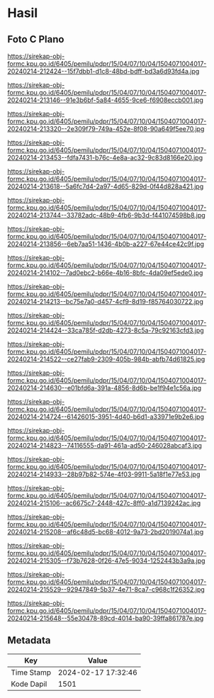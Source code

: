 # Hasil

## Foto C Plano

https://sirekap-obj-formc.kpu.go.id/6405/pemilu/pdpr/15/04/07/10/04/1504071004017-20240214-212424--15f7dbb1-d1c8-48bd-bdff-bd3a6d93fd4a.jpg

https://sirekap-obj-formc.kpu.go.id/6405/pemilu/pdpr/15/04/07/10/04/1504071004017-20240214-213146--91e3b6bf-5a84-4655-9ce6-f6908eccb001.jpg

https://sirekap-obj-formc.kpu.go.id/6405/pemilu/pdpr/15/04/07/10/04/1504071004017-20240214-213320--2e309f79-749a-452e-8f08-90a649f5ee70.jpg

https://sirekap-obj-formc.kpu.go.id/6405/pemilu/pdpr/15/04/07/10/04/1504071004017-20240214-213453--fdfa7431-b76c-4e8a-ac32-9c83d8166e20.jpg

https://sirekap-obj-formc.kpu.go.id/6405/pemilu/pdpr/15/04/07/10/04/1504071004017-20240214-213618--5a6fc7d4-2a97-4d65-829d-0f44d828a421.jpg

https://sirekap-obj-formc.kpu.go.id/6405/pemilu/pdpr/15/04/07/10/04/1504071004017-20240214-213744--33782adc-48b9-4fb6-9b3d-f441074598b8.jpg

https://sirekap-obj-formc.kpu.go.id/6405/pemilu/pdpr/15/04/07/10/04/1504071004017-20240214-213856--6eb7aa51-1436-4b0b-a227-67e44ce42c9f.jpg

https://sirekap-obj-formc.kpu.go.id/6405/pemilu/pdpr/15/04/07/10/04/1504071004017-20240214-214102--7ad0ebc2-b66e-4b16-8bfc-4da09ef5ede0.jpg

https://sirekap-obj-formc.kpu.go.id/6405/pemilu/pdpr/15/04/07/10/04/1504071004017-20240214-214213--bc75e7a0-d457-4cf9-8d19-f85764030722.jpg

https://sirekap-obj-formc.kpu.go.id/6405/pemilu/pdpr/15/04/07/10/04/1504071004017-20240214-214424--33ca785f-d2db-4273-8c5a-79c92163cfd3.jpg

https://sirekap-obj-formc.kpu.go.id/6405/pemilu/pdpr/15/04/07/10/04/1504071004017-20240214-214522--ce27fab9-2309-405b-984b-abfb74d61825.jpg

https://sirekap-obj-formc.kpu.go.id/6405/pemilu/pdpr/15/04/07/10/04/1504071004017-20240214-214630--e01bfd6a-391a-4856-8d6b-be1f94e1c56a.jpg

https://sirekap-obj-formc.kpu.go.id/6405/pemilu/pdpr/15/04/07/10/04/1504071004017-20240214-214724--61426015-3951-4d40-b6d1-a33971e9b2e6.jpg

https://sirekap-obj-formc.kpu.go.id/6405/pemilu/pdpr/15/04/07/10/04/1504071004017-20240214-214823--74116555-da91-461a-ad50-246028abcaf3.jpg

https://sirekap-obj-formc.kpu.go.id/6405/pemilu/pdpr/15/04/07/10/04/1504071004017-20240214-214933--28b97b82-574e-4f03-9911-5a18f1e77e53.jpg

https://sirekap-obj-formc.kpu.go.id/6405/pemilu/pdpr/15/04/07/10/04/1504071004017-20240214-215106--ac6675c7-2448-427c-8ff0-a1d7139242ac.jpg

https://sirekap-obj-formc.kpu.go.id/6405/pemilu/pdpr/15/04/07/10/04/1504071004017-20240214-215208--af6c48d5-bc68-4012-9a73-2bd2019074a1.jpg

https://sirekap-obj-formc.kpu.go.id/6405/pemilu/pdpr/15/04/07/10/04/1504071004017-20240214-215305--f73b7628-0f26-47e5-9034-1252443b3a9a.jpg

https://sirekap-obj-formc.kpu.go.id/6405/pemilu/pdpr/15/04/07/10/04/1504071004017-20240214-215529--92947849-5b37-4e71-8ca7-c968c1f26352.jpg

https://sirekap-obj-formc.kpu.go.id/6405/pemilu/pdpr/15/04/07/10/04/1504071004017-20240214-215648--55e30478-89cd-4014-ba90-39ffa861787e.jpg


## Metadata

| Key        | Value               |
| ---------- | ------------------- |
| Time Stamp | 2024-02-17 17:32:46 |
| Kode Dapil | 1501                |



